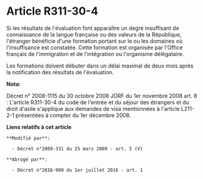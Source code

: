 # Article R311-30-4

Si les résultats de l'évaluation font apparaître un degré insuffisant de connaissance de la langue française ou des valeurs
de la République, l'étranger bénéficie d'une formation portant sur le ou les domaines où l'insuffisance est constatée. Cette
formation est organisée par l'Office français de l'immigration et de l'intégration ou l'organisme délégataire. 

Les formations doivent débuter dans un délai maximal de deux mois après la notification des résultats de l'évaluation.

**Nota:**

Décret n° 2008-1115 du 30 octobre 2008 JORF du 1er novembre 2008 art. 8 : L'article R311-30-4 du code de l'entrée et du
séjour des étrangers et du droit d'asile s'applique aux demandes de visa mentionnées à l'article L211-2-1 présentées à
compter du 1er décembre 2008.

**Liens relatifs à cet article**

	**Modifié par**:

	  - Décret n°2009-331 du 25 mars 2009 - art. 5 (V)

	**Abrogé par**:

	  - Décret n°2016-900 du 1er juillet 2016 - art. 1
